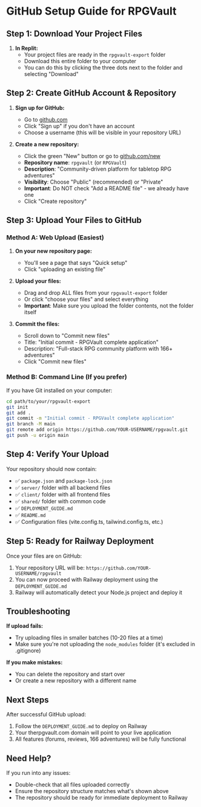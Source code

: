 # GitHub Setup Guide for RPGVault

## Step 1: Download Your Project Files

1. **In Replit:** 
   - Your project files are ready in the `rpgvault-export` folder
   - Download this entire folder to your computer
   - You can do this by clicking the three dots next to the folder and selecting "Download"

## Step 2: Create GitHub Account & Repository

1. **Sign up for GitHub:**
   - Go to [github.com](https://github.com)
   - Click "Sign up" if you don't have an account
   - Choose a username (this will be visible in your repository URL)

2. **Create a new repository:**
   - Click the green "New" button or go to [github.com/new](https://github.com/new)
   - **Repository name**: `rpgvault` (or `RPGVault`)
   - **Description**: "Community-driven platform for tabletop RPG adventures"
   - **Visibility**: Choose "Public" (recommended) or "Private"
   - **Important**: Do NOT check "Add a README file" - we already have one
   - Click "Create repository"

## Step 3: Upload Your Files to GitHub

### Method A: Web Upload (Easiest)

1. **On your new repository page:**
   - You'll see a page that says "Quick setup"
   - Click "uploading an existing file"

2. **Upload your files:**
   - Drag and drop ALL files from your `rpgvault-export` folder
   - Or click "choose your files" and select everything
   - **Important**: Make sure you upload the folder contents, not the folder itself

3. **Commit the files:**
   - Scroll down to "Commit new files"
   - Title: "Initial commit - RPGVault complete application"
   - Description: "Full-stack RPG community platform with 166+ adventures"
   - Click "Commit new files"

### Method B: Command Line (If you prefer)

If you have Git installed on your computer:

```bash
cd path/to/your/rpgvault-export
git init
git add .
git commit -m "Initial commit - RPGVault complete application"
git branch -M main
git remote add origin https://github.com/YOUR-USERNAME/rpgvault.git
git push -u origin main
```

## Step 4: Verify Your Upload

Your repository should now contain:
- ✅ `package.json` and `package-lock.json`
- ✅ `server/` folder with all backend files
- ✅ `client/` folder with all frontend files
- ✅ `shared/` folder with common code
- ✅ `DEPLOYMENT_GUIDE.md`
- ✅ `README.md`
- ✅ Configuration files (vite.config.ts, tailwind.config.ts, etc.)

## Step 5: Ready for Railway Deployment

Once your files are on GitHub:
1. Your repository URL will be: `https://github.com/YOUR-USERNAME/rpgvault`
2. You can now proceed with Railway deployment using the `DEPLOYMENT_GUIDE.md`
3. Railway will automatically detect your Node.js project and deploy it

## Troubleshooting

**If upload fails:**
- Try uploading files in smaller batches (10-20 files at a time)
- Make sure you're not uploading the `node_modules` folder (it's excluded in .gitignore)

**If you make mistakes:**
- You can delete the repository and start over
- Or create a new repository with a different name

## Next Steps

After successful GitHub upload:
1. Follow the `DEPLOYMENT_GUIDE.md` to deploy on Railway
2. Your therpgvault.com domain will point to your live application
3. All features (forums, reviews, 166 adventures) will be fully functional

## Need Help?

If you run into any issues:
- Double-check that all files uploaded correctly
- Ensure the repository structure matches what's shown above
- The repository should be ready for immediate deployment to Railway